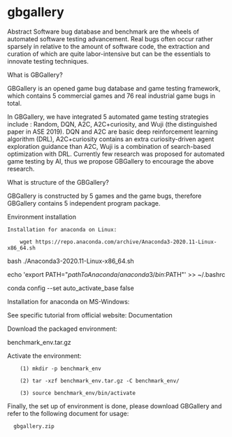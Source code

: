 # gbgallery


Abstract
Software bug database and benchmark are the wheels of automated software testing advancement. Real bugs often occur rather sparsely in relative to the amount of software code, the extraction and curation of which are quite labor-intensive but can be the essentials to innovate testing techniques.

What is GBGallery?

GBGallery is an opened game bug database and game testing framework, which contains 5 commercial games and 76 real industrial game bugs in total. 

In GBGallery, we have integrated 5 automated game testing strategies include : Random, DQN, A2C, A2C+curiosity, and Wuji (the distinguished paper in ASE 2019).  DQN and  A2C are basic deep reinforcement learning algorithm (DRL), A2C+curiosity contains an extra curiosity-driven agent exploration guidance than A2C, Wuji is a combination of search-based optimization with DRL. Currently few research was proposed for automated game testing by AI, thus we propose GBGallery to encourage the above research.

What is structure of  the GBGallery?

GBGallery is constructed by 5 games and the game bugs, therefore GBGallery contains 5 independent program package.



Environment installation

	Installation for anaconda on Linux:

		wget https://repo.anaconda.com/archive/Anaconda3-2020.11-Linux-x86_64.sh 

bash ./Anaconda3-2020.11-Linux-x86_64.sh 

echo 'export PATH="$pathToAnaconda/anaconda3/bin:$PATH"' >> ~/.bashrc 

conda config --set auto_activate_base false 

Installation for anaconda on MS-Windows:

See specific tutorial from official website: Documentation 	

Download the packaged environment:

benchmark_env.tar.gz

Activate the environment:

		(1) mkdir -p benchmark_env

		(2) tar -xzf benchmark_env.tar.gz -C benchmark_env/

		(3) source benchmark_env/bin/activate

Finally, the set up of environment is done, please download GBGallery and refer to the following document for usage:

	  gbgallery.zip
